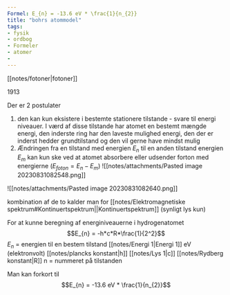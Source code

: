 ```yaml
---
Formel: E_{n} = -13.6 eV * \frac{1}{n_{2}}
title: "bohrs atommodel"
tags:
- fysik
- ordbog
- Formeler
- atomer
- 
---
```

[[notes/fotoner|fotoner]]

1913

Der er 2 postulater
1) den kan kun eksistere i bestemte stationere tilstande - svare til energi niveauer. I værd af disse tilstande har atomet en bestemt mængde energi, den inderste ring har den laveste mulighed energi, den der er inderst hedder grundtilstand og den vil gerne have mindst mulig
2) Ændringen fra en tilstand med energien $E_{n}$ til en anden tilstand energien $E_{m}$ kan kun ske ved at atomet absorbere eller udsender forton med energierne ($E_{foton} = E_{n} - E_{m}$)
![[notes/attachments/Pasted image 20230831082548.png]]

![[notes/attachments/Pasted image 20230831082640.png]]

kombination af de to kalder man for [[notes/Elektromagnetiske spektrum#Kontinuertspektrum||Kontinuertspektrum]] (synligt lys kun)

For at kunne beregning af energiniveauerne i hydrogenatomet  
$$E_{n} = -h*c*R*\frac{1}{2^2}$$
$E_{n}$ = energien til en bestem tilstand [[notes/Energi 1|Energi 1]] eV (elektronvolt)
[[notes/plancks konstant|h]]
[[notes/Lys 1|c]]
[[notes/Rydberg konstant|R]]
n = nummeret på tilstanden

Man kan forkort til
$$E_{n} = -13.6 eV * \frac{1}{n_{2}}$$
